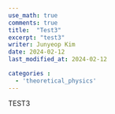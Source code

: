 ```yaml
---
use_math: true
comments: true
title:  "Test3"
excerpt: "test3"
writer: Junyeop Kim
date: 2024-02-12
last_modified_at: 2024-02-12

categories :
  - 'theoretical_physics'
---
```


TEST3
